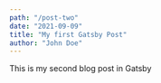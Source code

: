 ```yaml
---
path: "/post-two"
date: "2021-09-09"
title: "My first Gatsby Post"
author: "John Doe"
---
```


This is my second blog post in Gatsby
